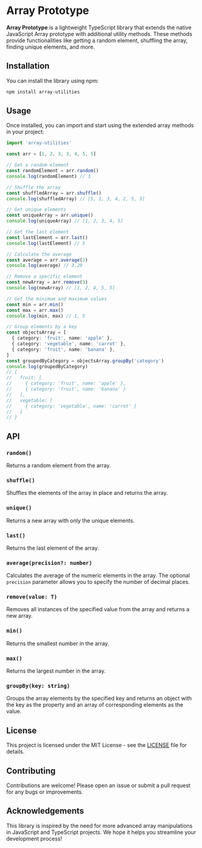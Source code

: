 # Array Prototype

**Array Prototype** is a lightweight TypeScript library that extends the native JavaScript Array prototype with additional utility methods. These methods provide functionalities like getting a random element, shuffling the array, finding unique elements, and more.

## Installation

You can install the library using npm:

```bash
npm install array-utilities
```

## Usage

Once installed, you can import and start using the extended array methods in your project:

```typescript
import 'array-utilities'

const arr = [1, 2, 3, 3, 4, 5, 5]

// Get a random element
const randomElement = arr.random()
console.log(randomElement) // 3

// Shuffle the array
const shuffledArray = arr.shuffle()
console.log(shuffledArray) // [5, 1, 3, 4, 2, 5, 3]

// Get unique elements
const uniqueArray = arr.unique()
console.log(uniqueArray) // [1, 2, 3, 4, 5]

// Get the last element
const lastElement = arr.last()
console.log(lastElement) // 5

// Calculate the average
const average = arr.average(2)
console.log(average) // 3.29

// Remove a specific element
const newArray = arr.remove(3)
console.log(newArray) // [1, 2, 4, 5, 5]

// Get the minimum and maximum values
const min = arr.min()
const max = arr.max()
console.log(min, max) // 1, 5

// Group elements by a key
const objectsArray = [
  { category: 'fruit', name: 'apple' },
  { category: 'vegetable', name: 'carrot' },
  { category: 'fruit', name: 'banana' },
]
const groupedByCategory = objectsArray.groupBy('category')
console.log(groupedByCategory)
// {
//   fruit: [
//     { category: 'fruit', name: 'apple' },
//     { category: 'fruit', name: 'banana' }
//   ],
//   vegetable: [
//     { category: 'vegetable', name: 'carrot' }
//   ]
// }
```

## API

### `random()`

Returns a random element from the array.

### `shuffle()`

Shuffles the elements of the array in place and returns the array.

### `unique()`

Returns a new array with only the unique elements.

### `last()`

Returns the last element of the array.

### `average(precision?: number)`

Calculates the average of the numeric elements in the array. The optional `precision` parameter allows you to specify the number of decimal places.

### `remove(value: T)`

Removes all instances of the specified value from the array and returns a new array.

### `min()`

Returns the smallest number in the array.

### `max()`

Returns the largest number in the array.

### `groupBy(key: string)`

Groups the array elements by the specified key and returns an object with the key as the property and an array of corresponding elements as the value.

## License

This project is licensed under the MIT License - see the [LICENSE](LICENSE) file for details.

## Contributing

Contributions are welcome! Please open an issue or submit a pull request for any bugs or improvements.

## Acknowledgements

This library is inspired by the need for more advanced array manipulations in JavaScript and TypeScript projects. We hope it helps you streamline your development process!
